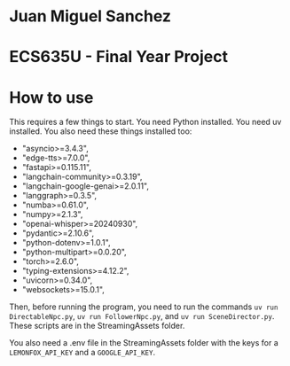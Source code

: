 # Juan Miguel Sanchez
# ECS635U - Final Year Project

# How to use
This requires a few things to start. You need Python installed. You need uv installed. You also need these things installed too:
- "asyncio>=3.4.3",
- "edge-tts>=7.0.0",
- "fastapi>=0.115.11",
- "langchain-community>=0.3.19",
- "langchain-google-genai>=2.0.11",
- "langgraph>=0.3.5",
- "numba>=0.61.0",
- "numpy>=2.1.3",
- "openai-whisper>=20240930",
- "pydantic>=2.10.6",
- "python-dotenv>=1.0.1",
- "python-multipart>=0.0.20",
- "torch>=2.6.0",
- "typing-extensions>=4.12.2",
- "uvicorn>=0.34.0",
- "websockets>=15.0.1",

Then, before running the program, you need to run the commands `uv run DirectableNpc.py`, `uv run FollowerNpc.py`, and `uv run SceneDirector.py`. These scripts are in the StreamingAssets folder.

You also need a .env file in the StreamingAssets folder with the keys for a `LEMONFOX_API_KEY` and a `GOOGLE_API_KEY`.
